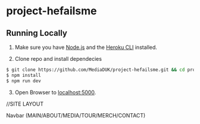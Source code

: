 # project-hefailsme

## Running Locally

1. Make sure you have [Node.js](http://nodejs.org/) and the [Heroku CLI](https://cli.heroku.com/) installed.

2. Clone repo and install dependecies

```sh
$ git clone https://github.com/MediaDUK/project-hefailsme.git && cd project-hefailsme
$ npm install
$ npm run dev
```

3. Open Browser to [localhost:5000](http://localhost:5000/).

//SITE LAYOUT

Navbar (MAIN/ABOUT/MEDIA/TOUR/MERCH/CONTACT)
   

    

  

